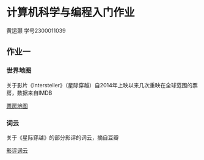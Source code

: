 # 计算机科学与编程入门作业

黄运灏 学号2300011039

## 作业一 
### 世界地图
关于影片《Intersteller》（星际穿越）自2014年上映以来几次重映在全球范围的票房，数据来自IMDB

[票房地图](https://github.com/Aquamarine-Tar/yhhuang/blob/main/map_world.html)

### 词云
关于《星际穿越》的部分影评的词云，摘自豆瓣

[影评词云]()
